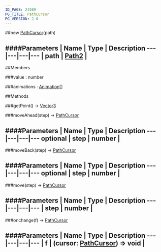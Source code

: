 ```yaml
---
ID_PAGE: 24989
PG_TITLE: PathCursor
PG_VERSION: 2.0
---
```

##new [PathCursor](/classes/PathCursor)(path)

####Parameters
 | Name | Type | Description
---|---|---|---
 | path | [Path2](/classes/Path2) | 
---

##Members

###value : number


###animations : [Animation](/classes/Animation)[]




##Methods

###getPoint() &rarr; [Vector3](/classes/Vector3)


###moveAhead(step) &rarr; [PathCursor](/classes/PathCursor)

####Parameters
 | Name | Type | Description
---|---|---|---
optional | step | number | 
---

###moveBack(step) &rarr; [PathCursor](/classes/PathCursor)

####Parameters
 | Name | Type | Description
---|---|---|---
optional | step | number | 
---

###move(step) &rarr; [PathCursor](/classes/PathCursor)

####Parameters
 | Name | Type | Description
---|---|---|---
 | step | number | 
---

###onchange(f) &rarr; [PathCursor](/classes/PathCursor)

####Parameters
 | Name | Type | Description
---|---|---|---
 | f | (cursor: [PathCursor](/classes/PathCursor)) =&gt; void | 
---
